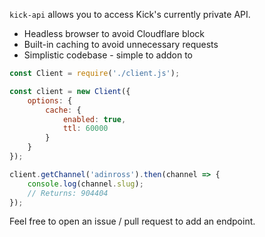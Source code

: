 `kick-api` allows you to access Kick's currently private API.

- Headless browser to avoid Cloudflare block
- Built-in caching to avoid unnecessary requests
- Simplistic codebase - simple to addon to

```js
const Client = require('./client.js');

const client = new Client({
    options: {
        cache: {
            enabled: true,
            ttl: 60000
        }
    }
});

client.getChannel('adinross').then(channel => {
    console.log(channel.slug);
    // Returns: 904404
});
```

Feel free to open an issue / pull request to add an endpoint.
